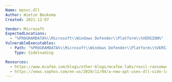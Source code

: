 ```yaml
---
Name: mpsvc.dll
Author: Wietze Beukema
Created: 2021-12-07

Vendor: Microsoft
ExpectedLocations:
  - "%PROGRAMDATA%\\Microsoft\\Windows Defender\\Platform\\%VERSION%"
VulnerableExecutables:
  - Path: "%PROGRAMDATA%\\Microsoft\\Windows Defender\\Platform\\%VERSION%\\MsMpEng.exe"
    Type: Sideloading

Resources:
  - https://www.mcafee.com/blogs/other-blogs/mcafee-labs/revil-ransomware-uses-dll-sideloading/
  - https://news.sophos.com/en-us/2020/11/04/a-new-apt-uses-dll-side-loads-to-killlsomeone/
---
```


